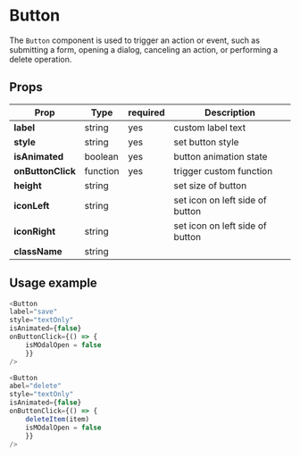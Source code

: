 # Button

The `Button` component is used to trigger an action or event, such as submitting a form, opening a dialog, canceling an action, or performing a delete operation.

## Props

| Prop              | Type     | required | Description                     |
| ----------------- | -------- | -------- | ------------------------------- |
| **label**         | string   | yes      | custom label text               |
| **style**         | string   | yes      | set button style                |
| **isAnimated**    | boolean  | yes      | button animation state          |
| **onButtonClick** | function | yes      | trigger custom function         |
| **height**        | string   |          | set size of button              |
| **iconLeft**      | string   |          | set icon on left side of button |
| **iconRight**     | string   |          | set icon on left side of button |
| **className**     | string   |          |                                 |

## Usage example

```js
<Button
label="save"
style="textOnly"
isAnimated={false}
onButtonClick={() => {
    isMOdalOpen = false
    }}
/>

<Button
abel="delete"
style="textOnly"
isAnimated={false}
onButtonClick={() => {
    deleteItem(item)
    isMOdalOpen = false
    }}
/>
```
